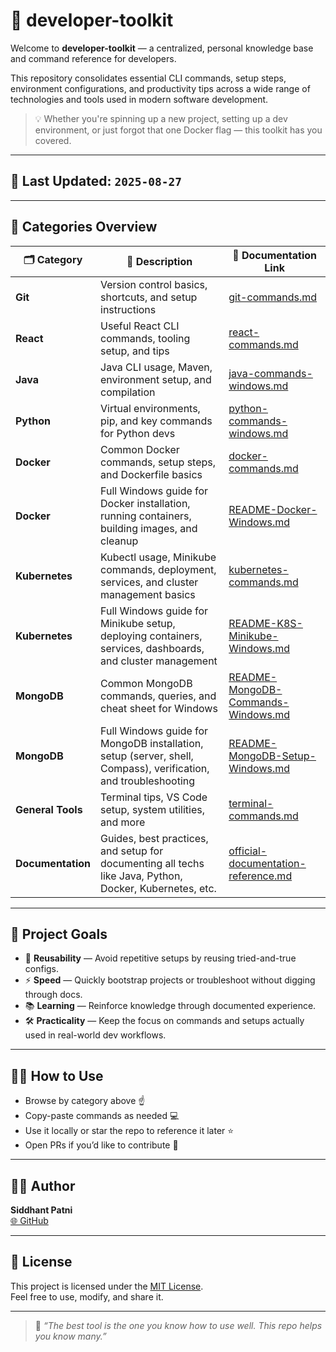 # 🚀 developer-toolkit

Welcome to **developer-toolkit** — a centralized, personal knowledge base and command reference for developers.

This repository consolidates essential CLI commands, setup steps, environment configurations, and productivity tips across a wide range of technologies and tools used in modern software development.

> 💡 Whether you're spinning up a new project, setting up a dev environment, or just forgot that one Docker flag — this toolkit has you covered.

---

## 📅 Last Updated: `2025-08-27`

---

## 📁 Categories Overview

| 🗂️ Category       | 📄 Description                                                                                                 | 🔗 Documentation Link                                                                      |
| ----------------- | -------------------------------------------------------------------------------------------------------------- | ------------------------------------------------------------------------------------------ |
| **Git**           | Version control basics, shortcuts, and setup instructions                                                      | [git-commands.md](./Git/git-commands.md)                                                   |
| **React**         | Useful React CLI commands, tooling setup, and tips                                                             | [react-commands.md](./React/react-commands.md)                                             |
| **Java**          | Java CLI usage, Maven, environment setup, and compilation                                                      | [java-commands-windows.md](./Java/java-commands-windows.md)                                |
| **Python**        | Virtual environments, pip, and key commands for Python devs                                                    | [python-commands-windows.md](./Python/python-commands-windows.md)                          |
| **Docker**        | Common Docker commands, setup steps, and Dockerfile basics                                                     | [docker-commands.md](./Docker/docker-commands.md)                                          |
| **Docker**        | Full Windows guide for Docker installation, running containers, building images, and cleanup                   | [README-Docker-Windows.md](./Docker/README-Docker-Windows.md)                              |
| **Kubernetes**    | Kubectl usage, Minikube commands, deployment, services, and cluster management basics                          | [kubernetes-commands.md](./Kubernetes/kubernetes-commands.md)                              |
| **Kubernetes**    | Full Windows guide for Minikube setup, deploying containers, services, dashboards, and cluster management      | [README-K8S-Minikube-Windows.md](./Kubernetes/README-K8S-Minikube-Windows.md)              |
| **MongoDB**       | Common MongoDB commands, queries, and cheat sheet for Windows                                                  | [README-MongoDB-Commands-Windows.md](./MongoDB/README-MongoDB-Commands-Windows.md)         |
| **MongoDB**       | Full Windows guide for MongoDB installation, setup (server, shell, Compass), verification, and troubleshooting | [README-MongoDB-Setup-Windows.md](./MongoDB/README-MongoDB-Setup-Windows.md)               |
| **General Tools** | Terminal tips, VS Code setup, system utilities, and more                                                       | [terminal-commands.md](./General%20Tools/terminal-commands.md)                             |
| **Documentation** | Guides, best practices, and setup for documenting all techs like Java, Python, Docker, Kubernetes, etc.        | [official-documentation-reference.md](./Documentation/official-documentation-reference.md) |

---

## 🎯 Project Goals

- 🔁 **Reusability** — Avoid repetitive setups by reusing tried-and-true configs.
- ⚡ **Speed** — Quickly bootstrap projects or troubleshoot without digging through docs.
- 📚 **Learning** — Reinforce knowledge through documented experience.
- 🛠️ **Practicality** — Keep the focus on commands and setups actually used in real-world dev workflows.

---

## 🙋‍♂️ How to Use

- Browse by category above ☝️
- Copy-paste commands as needed 💻
- Use it locally or star the repo to reference it later ⭐
- Open PRs if you’d like to contribute 🔧

---

## 🧑‍💻 Author

**Siddhant Patni**  
[🌐 GitHub](https://github.com/siddhantpatni0407)

---

## 📜 License

This project is licensed under the [MIT License](./LICENSE).  
Feel free to use, modify, and share it.

---

> 🧠 _“The best tool is the one you know how to use well. This repo helps you know many.”_
